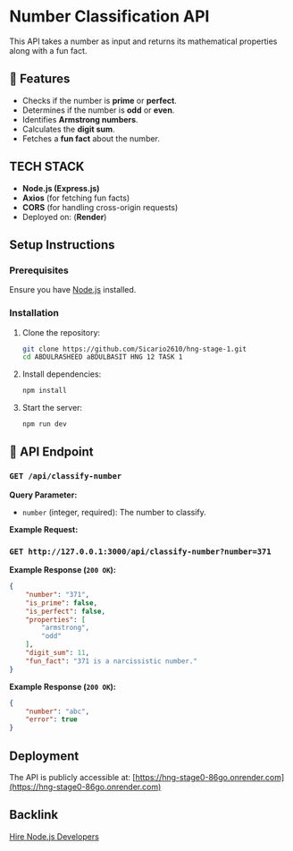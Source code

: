 # Number Classification API

This API takes a number as input and returns its mathematical properties along with a fun fact.

## 🚀 Features
- Checks if the number is **prime** or **perfect**.
- Determines if the number is **odd** or **even**.
- Identifies **Armstrong numbers**.
- Calculates the **digit sum**.
- Fetches a **fun fact** about the number.

## TECH STACK 
- **Node.js (Express.js)**
- **Axios** (for fetching fun facts)
- **CORS** (for handling cross-origin requests)
- Deployed on: (**Render**)

## Setup Instructions
### Prerequisites
Ensure you have [Node.js](https://nodejs.org/) installed.

### Installation
1. Clone the repository:
   ```sh
   git clone https://github.com/Sicario2610/hng-stage-1.git
   cd ABDULRASHEED aBDULBASIT HNG 12 TASK 1
2. Install dependencies:
   ```sh
   npm install
   ```
3. Start the server:
   ```sh
   npm run dev
   ```

## 📌 API Endpoint
### `GET /api/classify-number`
**Query Parameter:**  
- `number` (integer, required): The number to classify.

**Example Request:**  
### `GET http://127.0.0.1:3000/api/classify-number?number=371`


**Example Response (`200 OK`):**
```json
{
    "number": "371",
    "is_prime": false,
    "is_perfect": false,
    "properties": [
        "armstrong",
        "odd"
    ],
    "digit_sum": 11,
    "fun_fact": "371 is a narcissistic number."
}
```

**Example Response (`200 OK`):**
```json
{
    "number": "abc",
    "error": true
}
```

## Deployment
The API is publicly accessible at: [https://hng-stage0-86go.onrender.com](https://hng-stage0-86go.onrender.com)
 
## Backlink
[Hire Node.js Developers](https://hng.tech/hire/nodejs-developers)



